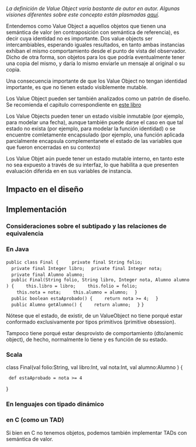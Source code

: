*La definición de Value Object varía bastante de autor en autor. Algunas visiones diferentes sobre este concepto están plasmadas [aquí](http://c2.com/cgi/wiki?ValueObject).*

Entendemos como Value Object a aquellos objetos que tienen una semántica de valor (en contraposición con semántica de referencia), es decir cuya identidad no es importante. Dos value objects ser intercambiables, esperando iguales resultados, en tanto ambas instancias exhiban el mismo comportamiento desde el punto de vista del observador. Dicho de otra forma, son objetos para los que podría eventualmente tener una copia del mismo, y daría lo mismo enviarle un mensaje al original o su copia.

Una consecuencia importante de que los Value Object no tengan identidad importante, es que no tienen estado visiblemente mutable.

Los Value Object pueden ser también analizados como un patrón de diseño. Se recomienda el capitulo correspondiente en [este libro](http://homepages.mcs.vuw.ac.nz/~tk/fps/fps-sans-escher.pdf)

Los Value Objects pueden tener un estado visible inmutable (por ejemplo, para modelar una fecha), aunque también puede darse el caso en que tal estado no exista (por ejemplo, para modelar la función identidad) o se encuentre comletamente encapsulado (por ejemplo, una función aplicada parcialmente encapsula complementanete el estado de las variables que que fueron encerradas en su contexto)

Los Value Objet aún puede tener un estado mutable interno, en tanto este no sea expuesto a través de su interfaz, lo que habilita a que presenten evaluación diferida en en sus variables de instancia.

Impacto en el diseño
--------------------

Implementación
--------------

### Consideraciones sobre el subtipado y las relaciones de equivalencia

### En Java

`public class Final {`
`  `
`  private final String folio;`
`  private final Integer libro;`
`  private final Integer nota;`
`  private final Alumno alumno;`
`  `
`  public Final(String folio, String libro, Integer nota, Alumno alumno) {`
`    this.libro = libro;`
`    this.folio = folio;`
`    this.nota = nota;`
`    this.alumno = alumno;`
`  }`
`  public boolean estaAprobado() {`
`    return nota >= 4;`
`  }`
`  public Alumno getAlumno() {`
`    return alumno;`
`  }`
`}`

Nótese que el estado, de existir, de un ValueObject no tiene porqué estar conformado exclusivamente por tipos primitivos (primitive obsession).

Tampoco tiene porqué estar desprovisto de comportamiento (dto/anemic object), de hecho, normalmente lo tiene y es función de su estado.

### Scala

class Final(val folio:String, val libro:Int, val nota:Int, val alumno:Alumno ) {

` def estaAprobado = nota >= 4`

}

### En lenguajes con tipado dinámico

### en C (como un TAD)

Si bien en C no tenemos objetos, podemos también implementar TADs con semántica de valor.
